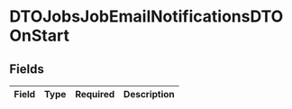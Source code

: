 # DTOJobsJobEmailNotificationsDTOOnStart


## Fields

| Field       | Type        | Required    | Description |
| ----------- | ----------- | ----------- | ----------- |